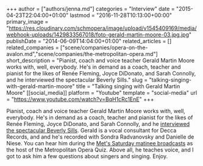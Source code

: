 +++
author = ["authors/jenna.md"]
categories = "Interview"
date = "2015-04-23T22:04:00+01:00"
lastmod = "2016-11-28T10:13:00+00:00"
primary_image = "https://res.cloudinary.com/schmopera/image/upload/v1545409169/media/webhook-uploads/1429833567018/foto-gerald-martin-moore-03.jpg.jpg"
publishDate = "2014-06-09T14:04:00+01:00"
related_articles = []
related_companies = ["scene/companies/opera-on-the-avalon.md","scene/companies/the-metropolitan-opera.md"]
short_description = "Pianist, coach and voice teacher Gerald Martin Moore works with, well, everybody. He&#039;s in demand as a coach, teacher and pianist for the likes of Renée Fleming, Joyce DiDonato, and Sarah Connolly, and he interviewed the spectacular Beverly Sills."
slug = "talking-singing-with-gerald-martin-moore"
title = "Talking singing with Gerald Martin Moore"
[[social_media]]
platform = "Youtube"
template = "social-media"
url = "https://www.youtube.com/watch?v=BqH1cRc1EnE"
+++

Pianist, coach and voice teacher Gerald Martin Moore works with, well, everybody. He's in demand as a coach, teacher and pianist for the likes of Renée Fleming, Joyce DiDonato, and Sarah Connolly, and he [interviewed the spectacular Beverly Sills](http://www.beverlysillsonline.com/articles/beverly-%20sills-article.htm). Gerald is a vocal consultant for Decca Records, and and he's recorded with Sondra Radvanovsky and Danielle de Niese. You can hear him during the [Met's Saturday matinee broadcasts](http://www.metoperafamily.org/metopera/broadcast/operainfo.aspx?sn=watch) as the host of the Metropolitan Opera Quiz. Above all, he teaches voice, and I got to ask him a few questions about singers and singing. Enjoy.
